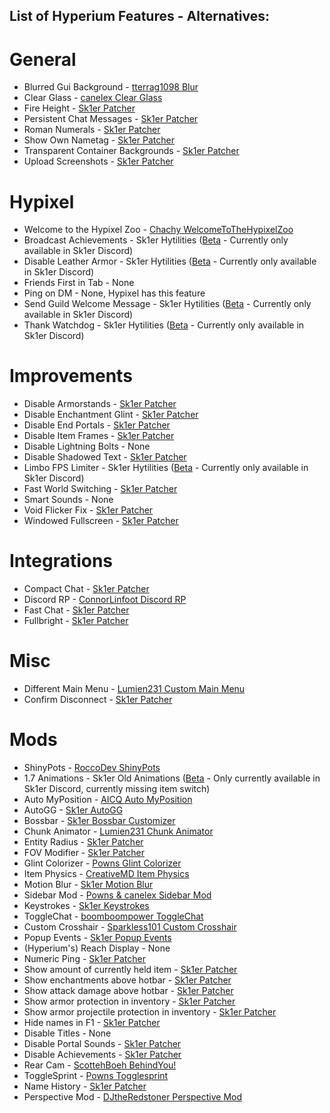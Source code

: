 ## List of Hyperium Features - Alternatives:

# General
- Blurred Gui Background - [tterrag1098 Blur](https://www.curseforge.com/minecraft/mc-mods/blur)
- Clear Glass - [canelex Clear Glass](https://www.youtube.com/watch?v=Iq63MOSURbE)
- Fire Height - [Sk1er Patcher](https://sk1er.club/mods/patcher)
- Persistent Chat Messages - [Sk1er Patcher](https://sk1er.club/mods/patcher)
- Roman Numerals - [Sk1er Patcher](https://sk1er.club/mods/patcher)
- Show Own Nametag - [Sk1er Patcher](https://sk1er.club/mods/patcher)
- Transparent Container Backgrounds - [Sk1er Patcher](https://sk1er.club/mods/patcher)
- Upload Screenshots - [Sk1er Patcher](https://sk1er.club/mods/patcher)

# Hypixel
- Welcome to the Hypixel Zoo - [Chachy WelcomeToTheHypixelZoo](https://github.com/ChachyDev/WelcomeToTheHypixelZoo)
- Broadcast Achievements - Sk1er Hytilities ([Beta](https://sk1er.club/beta) - Currently only available in Sk1er Discord)
- Disable Leather Armor - Sk1er Hytilities ([Beta](https://sk1er.club/beta) - Currently only available in Sk1er Discord)
- Friends First in Tab - None
- Ping on DM - None, Hypixel has this feature
- Send Guild Welcome Message - Sk1er Hytilities ([Beta](https://sk1er.club/beta) - Currently only available in Sk1er Discord)
- Thank Watchdog - Sk1er Hytilities ([Beta](https://sk1er.club/beta) - Currently only available in Sk1er Discord)

# Improvements
- Disable Armorstands - [Sk1er Patcher](https://sk1er.club/mods/patcher)
- Disable Enchantment Glint - [Sk1er Patcher](https://sk1er.club/mods/patcher)
- Disable End Portals - [Sk1er Patcher](https://sk1er.club/mods/patcher)
- Disable Item Frames - [Sk1er Patcher](https://sk1er.club/mods/patcher)
- Disable Lightning Bolts - None
- Disable Shadowed Text - [Sk1er Patcher](https://sk1er.club/mods/patcher)
- Limbo FPS Limiter - Sk1er Hytilities ([Beta](https://sk1er.club/beta) - Currently only available in Sk1er Discord)
- Fast World Switching - [Sk1er Patcher](https://sk1er.club/mods/patcher)
- Smart Sounds - None
- Void Flicker Fix - [Sk1er Patcher](https://sk1er.club/mods/patcher)
- Windowed Fullscreen - [Sk1er Patcher](https://sk1er.club/mods/patcher)

# Integrations
- Compact Chat - [Sk1er Patcher](https://sk1er.club/mods/patcher)
- Discord RP - [ConnorLinfoot Discord RP](https://hypixel.net/threads/forge-1-8-9-discordrp-rich-presence-for-minecraft-hypixel.1573606/)
- Fast Chat - [Sk1er Patcher](https://sk1er.club/mods/patcher)
- Fullbright - [Sk1er Patcher](https://sk1er.club/mods/patcher)

# Misc
- Different Main Menu - [Lumien231 Custom Main Menu](https://www.curseforge.com/minecraft/mc-mods/custom-main-menu)
- Confirm Disconnect  - [Sk1er Patcher](https://sk1er.club/mods/patcher)

# Mods
- ShinyPots - [RoccoDev ShinyPots](https://hypixel.net/threads/forge-1-8-9-shinypots.1750052/)
- 1.7 Animations - Sk1er Old Animations ([Beta](https://sk1er.club/beta) - Only currently available in Sk1er Discord, currently missing item switch)
- Auto MyPosition - [AICQ Auto MyPosition](https://hypixel.net/threads/forge-1-8-9-auto-myposition-mod-a-mod-which-does-myposition-before-every-game.1983543/)
- AutoGG - [Sk1er AutoGG](https://sk1er.club/mods/autogg)
- Bossbar - [Sk1er Bossbar Customizer](https://sk1er.club/mods/bossbar_customizer)
- Chunk Animator - [Lumien231 Chunk Animator](https://www.curseforge.com/minecraft/mc-mods/chunk-animator)
- Entity Radius - [Sk1er Patcher](https://sk1er.club/mods/patcher)
- FOV Modifier - [Sk1er Patcher](https://sk1er.club/mods/patcher)
- Glint Colorizer - [Powns Glint Colorizer](https://www.youtube.com/watch?v=qlWbpA5fYjw)
- Item Physics - [CreativeMD Item Physics](https://www.curseforge.com/minecraft/mc-mods/itemphysic-lite)
- Motion Blur - [Sk1er Motion Blur](https://sk1er.club/mods/motionblurmod)
- Sidebar Mod - [Powns & canelex Sidebar Mod](https://www.youtube.com/watch?v=cn9VvT43yRs)
- Keystrokes - [Sk1er Keystrokes](https://sk1er.club/mods/keystrokesmod)
- ToggleChat - [boomboompower ToggleChat](https://hypixel.net/threads/version-2-1-togglechat-mod-theme-switcher.997547/)
- Custom Crosshair - [Sparkless101 Custom Crosshair](https://www.curseforge.com/minecraft/mc-mods/custom-crosshair-mod)
- Popup Events - [Sk1er Popup Events](https://sk1er.club/mods/popup_events)
- (Hyperium's) Reach Display - None
- Numeric Ping - [Sk1er Patcher](https://sk1er.club/mods/patcher)
- Show amount of currently held item - [Sk1er Patcher](https://sk1er.club/mods/patcher)
- Show enchantments above hotbar - [Sk1er Patcher](https://sk1er.club/mods/patcher)
- Show attack damage above hotbar - [Sk1er Patcher](https://sk1er.club/mods/patcher)
- Show armor protection in inventory - [Sk1er Patcher](https://sk1er.club/mods/patcher)
- Show armor projectile protection in inventory - [Sk1er Patcher](https://sk1er.club/mods/patcher)
- Hide names in F1 - [Sk1er Patcher](https://sk1er.club/mods/patcher)
- Disable Titles - None
- Disable Portal Sounds - [Sk1er Patcher](https://sk1er.club/mods/patcher)
- Disable Achievements - [Sk1er Patcher](https://sk1er.club/mods/patcher)
- Rear Cam - [ScottehBoeh BehindYou!](https://hypixel.net/threads/behindyou-simple-useful-mod-for-looking-back.1930824/)
- ToggleSprint - [Powns Togglesprint](https://www.youtube.com/watch?v=c1IauPFoHeI)
- Name History - [Sk1er Patcher](https://sk1er.club/mods/patcher)
- Perspective Mod - [DJtheRedstoner Perspective Mod](https://github.com/DJtheRedstoner/PerspectiveModv4)
